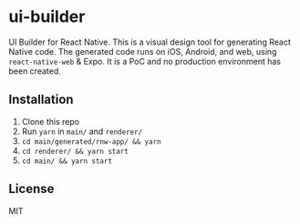 # ui-builder
UI Builder for React Native.
This is a visual design tool for generating React Native code. The generated code runs on iOS, Android, and web, using `react-native-web` & Expo.
It is a PoC and no production environment has been created.

## Installation
1. Clone this repo
2. Run `yarn` in `main/` and `renderer/`
3. `cd main/generated/rnw-app/ && yarn`
4. `cd renderer/ && yarn start`
5. `cd main/ && yarn start`
## License
MIT

